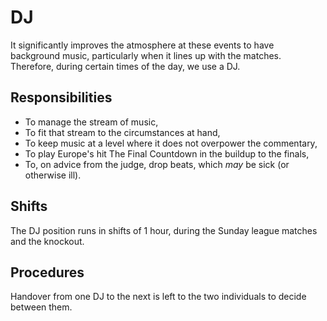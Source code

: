 DJ
==

It significantly improves the atmosphere at these events to have
background music, particularly when it lines up with the matches.
Therefore, during certain times of the day, we use a DJ.

Responsibilities
----------------

* To manage the stream of music,
* To fit that stream to the circumstances at hand,
* To keep music at a level where it does not overpower the commentary,
* To play Europe's hit The Final Countdown in the buildup to the
  finals,
* To, on advice from the judge, drop beats, which *may* be sick (or
  otherwise ill).

Shifts
------

The DJ position runs in shifts of 1 hour, during the Sunday league
matches and the knockout.

Procedures
----------

Handover from one DJ to the next is left to the two individuals to
decide between them.

